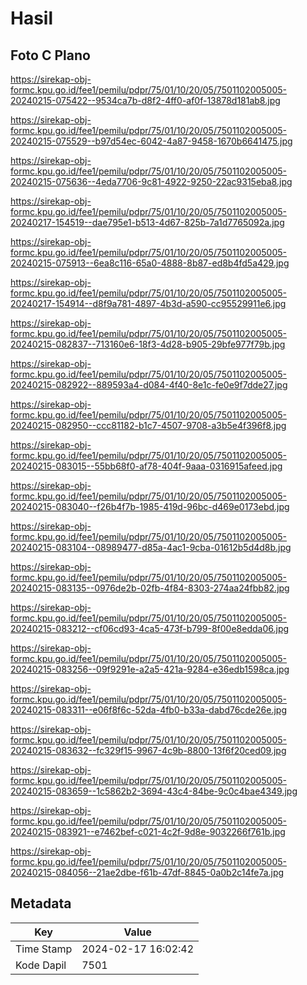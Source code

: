# Hasil

## Foto C Plano

https://sirekap-obj-formc.kpu.go.id/fee1/pemilu/pdpr/75/01/10/20/05/7501102005005-20240215-075422--9534ca7b-d8f2-4ff0-af0f-13878d181ab8.jpg

https://sirekap-obj-formc.kpu.go.id/fee1/pemilu/pdpr/75/01/10/20/05/7501102005005-20240215-075529--b97d54ec-6042-4a87-9458-1670b6641475.jpg

https://sirekap-obj-formc.kpu.go.id/fee1/pemilu/pdpr/75/01/10/20/05/7501102005005-20240215-075636--4eda7706-9c81-4922-9250-22ac9315eba8.jpg

https://sirekap-obj-formc.kpu.go.id/fee1/pemilu/pdpr/75/01/10/20/05/7501102005005-20240217-154519--dae795e1-b513-4d67-825b-7a1d7765092a.jpg

https://sirekap-obj-formc.kpu.go.id/fee1/pemilu/pdpr/75/01/10/20/05/7501102005005-20240215-075913--6ea8c116-65a0-4888-8b87-ed8b4fd5a429.jpg

https://sirekap-obj-formc.kpu.go.id/fee1/pemilu/pdpr/75/01/10/20/05/7501102005005-20240217-154914--d8f9a781-4897-4b3d-a590-cc95529911e6.jpg

https://sirekap-obj-formc.kpu.go.id/fee1/pemilu/pdpr/75/01/10/20/05/7501102005005-20240215-082837--713160e6-18f3-4d28-b905-29bfe977f79b.jpg

https://sirekap-obj-formc.kpu.go.id/fee1/pemilu/pdpr/75/01/10/20/05/7501102005005-20240215-082922--889593a4-d084-4f40-8e1c-fe0e9f7dde27.jpg

https://sirekap-obj-formc.kpu.go.id/fee1/pemilu/pdpr/75/01/10/20/05/7501102005005-20240215-082950--ccc81182-b1c7-4507-9708-a3b5e4f396f8.jpg

https://sirekap-obj-formc.kpu.go.id/fee1/pemilu/pdpr/75/01/10/20/05/7501102005005-20240215-083015--55bb68f0-af78-404f-9aaa-0316915afeed.jpg

https://sirekap-obj-formc.kpu.go.id/fee1/pemilu/pdpr/75/01/10/20/05/7501102005005-20240215-083040--f26b4f7b-1985-419d-96bc-d469e0173ebd.jpg

https://sirekap-obj-formc.kpu.go.id/fee1/pemilu/pdpr/75/01/10/20/05/7501102005005-20240215-083104--08989477-d85a-4ac1-9cba-01612b5d4d8b.jpg

https://sirekap-obj-formc.kpu.go.id/fee1/pemilu/pdpr/75/01/10/20/05/7501102005005-20240215-083135--0976de2b-02fb-4f84-8303-274aa24fbb82.jpg

https://sirekap-obj-formc.kpu.go.id/fee1/pemilu/pdpr/75/01/10/20/05/7501102005005-20240215-083212--cf06cd93-4ca5-473f-b799-8f00e8edda06.jpg

https://sirekap-obj-formc.kpu.go.id/fee1/pemilu/pdpr/75/01/10/20/05/7501102005005-20240215-083256--09f9291e-a2a5-421a-9284-e36edb1598ca.jpg

https://sirekap-obj-formc.kpu.go.id/fee1/pemilu/pdpr/75/01/10/20/05/7501102005005-20240215-083311--e06f8f6c-52da-4fb0-b33a-dabd76cde26e.jpg

https://sirekap-obj-formc.kpu.go.id/fee1/pemilu/pdpr/75/01/10/20/05/7501102005005-20240215-083632--fc329f15-9967-4c9b-8800-13f6f20ced09.jpg

https://sirekap-obj-formc.kpu.go.id/fee1/pemilu/pdpr/75/01/10/20/05/7501102005005-20240215-083659--1c5862b2-3694-43c4-84be-9c0c4bae4349.jpg

https://sirekap-obj-formc.kpu.go.id/fee1/pemilu/pdpr/75/01/10/20/05/7501102005005-20240215-083921--e7462bef-c021-4c2f-9d8e-9032266f761b.jpg

https://sirekap-obj-formc.kpu.go.id/fee1/pemilu/pdpr/75/01/10/20/05/7501102005005-20240215-084056--21ae2dbe-f61b-47df-8845-0a0b2c14fe7a.jpg


## Metadata

| Key        | Value               |
| ---------- | ------------------- |
| Time Stamp | 2024-02-17 16:02:42 |
| Kode Dapil | 7501                |



